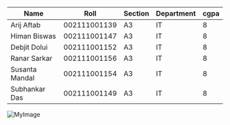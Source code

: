 | Name           | Roll         | Section | Department | cgpa |
|----------------|--------------|---------|------------|------|
| Arij Aftab     | 002111001139 |   A3    |    IT      |  8   |
| Himan Biswas   | 002111001147 |   A3    |    IT      |  8   |
| Debjit Dolui   | 002111001152 |   A3    |    IT      |  8   |
| Ranar Sarkar   | 002111001156 |   A3    |    IT      |  8   |
| Susanta Mandal | 002111001154 |   A3    |    IT      |  8   |
| Subhankar Das  | 002111001149 |   A3    |    IT      |  8   |

![MyImage](https://www.google.com/url?sa=i&url=https%3A%2F%2Fen.wikipedia.org%2Fwiki%2FJadavpur_University&psig=AOvVaw1aFS7FU1-JxHK5OlQgZKi7&ust=1686788936019000&source=images&cd=vfe&ved=0CBEQjRxqFwoTCMijwczAwf8CFQAAAAAdAAAAABAE)
